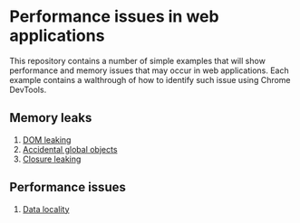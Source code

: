 # Performance issues in web applications

This repository contains a number of simple examples that will show performance and memory issues that may occur in web applications. Each example contains a walthrough of how to identify such issue using Chrome DevTools.

## Memory leaks

1. [DOM leaking](./dom/README.md)
2. [Accidental global objects](./global-object/README.md)
3. [Closure leaking](./closure/README.md)

## Performance issues

1. [Data locality](./data-locality/README.md)
